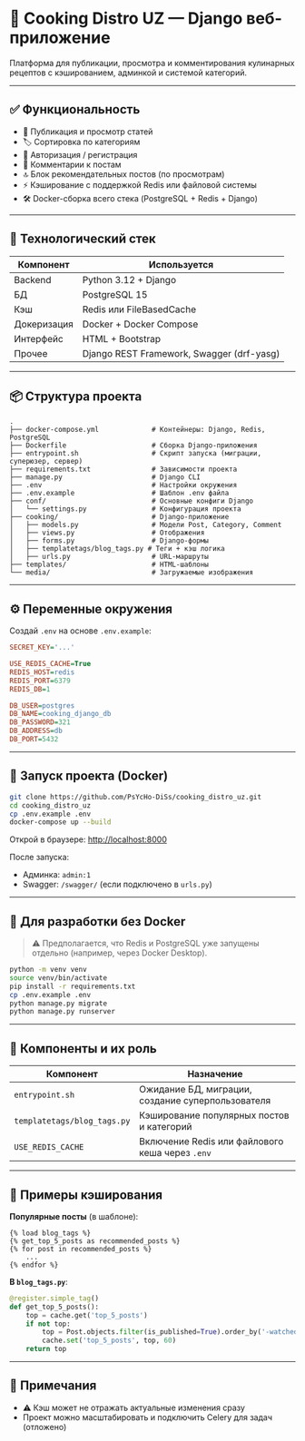 # 🥘 Cooking Distro UZ — Django веб-приложение

Платформа для публикации, просмотра и комментирования кулинарных рецептов с кэшированием, админкой и системой категорий.

---

## ✅ Функциональность

- 📄 Публикация и просмотр статей
- 🏷️ Сортировка по категориям
- 👥 Авторизация / регистрация
- 💬 Комментарии к постам
- 🔝 Блок рекомендательных постов (по просмотрам)
- ⚡ Кэширование с поддержкой Redis или файловой системы
- 🛠️ Docker-сборка всего стека (PostgreSQL + Redis + Django)

---

## 🧠 Технологический стек

| Компонент      | Используется                        |
|----------------|-------------------------------------|
| Backend        | Python 3.12 + Django                |
| БД             | PostgreSQL 15                       |
| Кэш            | Redis или FileBasedCache            |
| Докеризация    | Docker + Docker Compose             |
| Интерфейс      | HTML + Bootstrap                    |
| Прочее         | Django REST Framework, Swagger (drf-yasg) |

---

## 📦 Структура проекта

```
.
├── docker-compose.yml             # Контейнеры: Django, Redis, PostgreSQL
├── Dockerfile                     # Сборка Django-приложения
├── entrypoint.sh                  # Скрипт запуска (миграции, суперюзер, сервер)
├── requirements.txt               # Зависимости проекта
├── manage.py                      # Django CLI
├── .env                           # Настройки окружения
├── .env.example                   # Шаблон .env файла
├── conf/                          # Основные конфиги Django
│   └── settings.py                # Конфигурация проекта
├── cooking/                       # Django-приложение
│   ├── models.py                  # Модели Post, Category, Comment
│   ├── views.py                   # Отображения
│   ├── forms.py                   # Django-формы
│   ├── templatetags/blog_tags.py # Теги + кэш логика
│   ├── urls.py                    # URL-маршруты
├── templates/                     # HTML-шаблоны
└── media/                         # Загружаемые изображения
```

---

## ⚙️ Переменные окружения

Создай `.env` на основе `.env.example`:

```ini
SECRET_KEY='...'

USE_REDIS_CACHE=True
REDIS_HOST=redis
REDIS_PORT=6379
REDIS_DB=1

DB_USER=postgres
DB_NAME=cooking_django_db
DB_PASSWORD=321
DB_ADDRESS=db
DB_PORT=5432
```

---

## 🚀 Запуск проекта (Docker)

```bash
git clone https://github.com/PsYcHo-DiSs/cooking_distro_uz.git
cd cooking_distro_uz
cp .env.example .env
docker-compose up --build
```

Открой в браузере: [http://localhost:8000](http://localhost:8000)

После запуска:
- Админка: `admin:1`
- Swagger: `/swagger/` (если подключено в `urls.py`)

---

## 🧪 Для разработки без Docker

> ⚠️ Предполагается, что Redis и PostgreSQL уже запущены отдельно (например, через Docker Desktop).

```bash
python -m venv venv
source venv/bin/activate
pip install -r requirements.txt
cp .env.example .env
python manage.py migrate
python manage.py runserver
```

---

## 🧰 Компоненты и их роль

| Компонент     | Назначение |
|---------------|------------|
| `entrypoint.sh` | Ожидание БД, миграции, создание суперпользователя |
| `templatetags/blog_tags.py` | Кэширование популярных постов и категорий |
| `USE_REDIS_CACHE` | Включение Redis или файлового кеша через `.env` |

---

## 📸 Примеры кэширования

**Популярные посты** (в шаблоне):

```django
{% load blog_tags %}
{% get_top_5_posts as recommended_posts %}
{% for post in recommended_posts %}
    ...
{% endfor %}
```

**В `blog_tags.py`**:

```python
@register.simple_tag()
def get_top_5_posts():
    top = cache.get('top_5_posts')
    if not top:
        top = Post.objects.filter(is_published=True).order_by('-watched')[:5]
        cache.set('top_5_posts', top, 60)
    return top
```

---

## 📌 Примечания

- ⚠️ Кэш может не отражать актуальные изменения сразу
- Проект можно масштабировать и подключить Celery для задач (отложено)